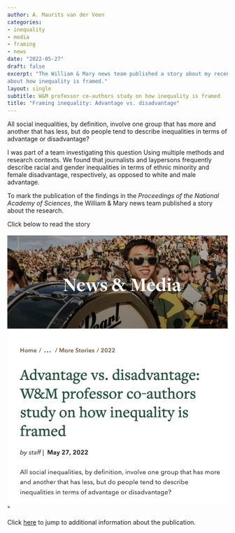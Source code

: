 ```yaml
---
author: A. Maurits van der Veen
categories:
- inequality
- media
- framing
- news
date: "2022-05-27"
draft: false
excerpt: "The William & Mary news team published a story about my recent publication in _PNAS_
about how inequality is framed."
layout: single
subtitle: W&M professor co-authors study on how inequality is framed
title: "Framing inequality: Advantage vs. disadvantage"
---
```


All social inequalities, by definition, involve one group that has more and another that has less, but do people tend to describe inequalities in terms of advantage or disadvantage? 

I was part of a team investigating this question Using multiple methods and research contexts. We found that journalists and laypersons frequently describe racial and gender inequalities in terms of ethnic minority and female disadvantage, respectively, as opposed to white and male advantage. 

To mark the publication of the findings in the _Proceedings of the National Academy of Sciences_, the William & Mary news team published a story about the research. 

Click below to read the story 

<center>
<a href=https://www.wm.edu/news/stories/2022/advantage-vs.-disadvantage-wm-professor-co-authors-study-on-how-inequality-is-framed.php><img src="PNASstory featured.png"></a>
</center>"

Click [here]('../../publication/pnas/') to jump to additional information about the publication.
